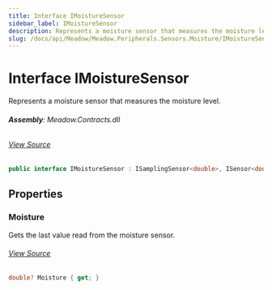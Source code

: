 ```yaml
---
title: Interface IMoistureSensor
sidebar_label: IMoistureSensor
description: Represents a moisture sensor that measures the moisture level.
slug: /docs/api/Meadow/Meadow.Peripherals.Sensors.Moisture/IMoistureSensor
---
```

# Interface IMoistureSensor
Represents a moisture sensor that measures the moisture level.

###### **Assembly**: Meadow.Contracts.dll
###### [View Source](https://github.com/WildernessLabs/Meadow.Contracts.git/blob/develop/Source/Meadow.Contracts/Peripherals/Sensors/Moisture/IMoistureSensor.cs#L6)
```csharp title="Declaration"
public interface IMoistureSensor : ISamplingSensor<double>, ISensor<double>, ISensor, ISamplingSensor
```
## Properties
### Moisture
Gets the last value read from the moisture sensor.
###### [View Source](https://github.com/WildernessLabs/Meadow.Contracts.git/blob/develop/Source/Meadow.Contracts/Peripherals/Sensors/Moisture/IMoistureSensor.cs#L11)
```csharp title="Declaration"
double? Moisture { get; }
```
